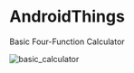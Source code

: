 # AndroidThings
Basic Four-Function Calculator

![basic_calculator](https://user-images.githubusercontent.com/29446797/140631173-8594c09a-afec-4fb9-97de-f8dc6dedab21.gif)
